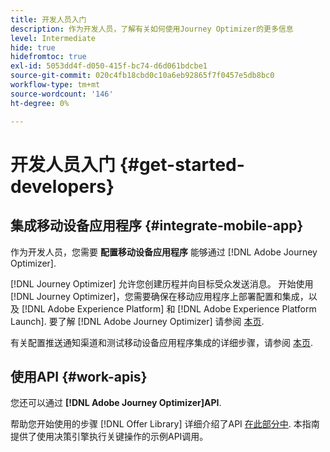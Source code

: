 ```yaml
---
title: 开发人员入门
description: 作为开发人员，了解有关如何使用Journey Optimizer的更多信息
level: Intermediate
hide: true
hidefromtoc: true
exl-id: 5053dd4f-d050-415f-bc74-d6d061bdcbe1
source-git-commit: 020c4fb18cbd0c10a6eb92865f7f0457e5db8bc0
workflow-type: tm+mt
source-wordcount: '146'
ht-degree: 0%

---
```


# 开发人员入门 {#get-started-developers}

## 集成移动设备应用程序 {#integrate-mobile-app}

作为开发人员，您需要 **配置移动设备应用程序** 能够通过 [!DNL Adobe Journey Optimizer].

[!DNL Journey Optimizer] 允许您创建历程并向目标受众发送消息。 开始使用 [!DNL Journey Optimizer]，您需要确保在移动应用程序上部署配置和集成，以及 [!DNL Adobe Experience Platform] 和 [!DNL Adobe Experience Platform Launch]. 要了解 [!DNL Adobe Journey Optimizer] 请参阅 [本页](../../push/push-gs.md).

有关配置推送通知渠道和测试移动设备应用程序集成的详细步骤，请参阅 [本页](../../push/push-configuration.md).

## 使用API {#work-apis}

您还可以通过 **[!DNL Adobe Journey Optimizer]API**.

帮助您开始使用的步骤 [!DNL Offer Library] 详细介绍了API [在此部分中](../../offers/api-reference/getting-started.md). 本指南提供了使用决策引擎执行关键操作的示例API调用。
